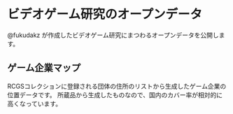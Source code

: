 # ビデオゲーム研究のオープンデータ
@fukudakz が作成したビデオゲーム研究にまつわるオープンデータを公開します。

## ゲーム企業マップ
RCGSコレクションに登録される団体の住所のリストから生成したゲーム企業の位置データです。
所蔵品から生成したものなので、国内のカバー率が相対的に高くなっています。
